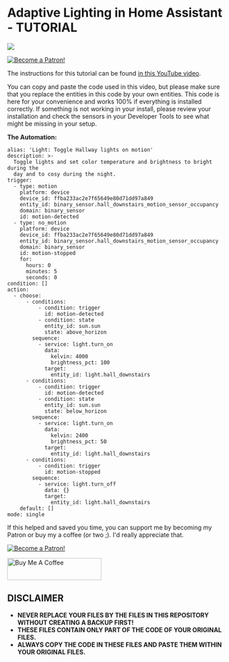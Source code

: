 # Adaptive Lighting in Home Assistant - TUTORIAL

<a href="https://youtu.be/c1cnccmgl3k" target="_blank"><img src="https://github.com/smarthomejunkie/Home-Assistant-Tutorials/blob/master/Adaptive-Lighting-In-Home-Assistant/Adaptive-Lighting-In-Home-Assistant-Tutorial-Thumb.png?raw=true"></a>

<a href="https://www.patreon.com/bePatron?u=50155158" target="_blank"><img src="https://github.com/smarthomejunkie/Home-Assistant-Tutorials/blob/master/become-a-patron.png?raw=true" alt="Become a Patron!"></a>

The instructions for this tutorial can be found [in this YouTube video](https://youtu.be/c1cnccmgl3k).

You can copy and paste the code used in this video, but please make sure that you replace the entities in this code by your own entities.
This code is here for your convenience and works 100% if everything is installed correctly. If something is not working in your install, please review your installation and check the sensors in your Developer Tools to see what might be missing in your setup.

**The Automation:**

```
alias: 'Light: Toggle Hallway lights on motion'
description: >-
  Toggle lights and set color temperature and brightness to bright during the
  day and to cosy during the night.
trigger:
  - type: motion
    platform: device
    device_id: ffba233ac2e7f65649e80d71dd97a849
    entity_id: binary_sensor.hall_downstairs_motion_sensor_occupancy
    domain: binary_sensor
    id: motion-detected
  - type: no_motion
    platform: device
    device_id: ffba233ac2e7f65649e80d71dd97a849
    entity_id: binary_sensor.hall_downstairs_motion_sensor_occupancy
    domain: binary_sensor
    id: motion-stopped
    for:
      hours: 0
      minutes: 5
      seconds: 0
condition: []
action:
  - choose:
      - conditions:
          - condition: trigger
            id: motion-detected
          - condition: state
            entity_id: sun.sun
            state: above_horizon
        sequence:
          - service: light.turn_on
            data:
              kelvin: 4000
              brightness_pct: 100
            target:
              entity_id: light.hall_downstairs
      - conditions:
          - condition: trigger
            id: motion-detected
          - condition: state
            entity_id: sun.sun
            state: below_horizon
        sequence:
          - service: light.turn_on
            data:
              kelvin: 2400
              brightness_pct: 50
            target:
              entity_id: light.hall_downstairs
      - conditions:
          - condition: trigger
            id: motion-stopped
        sequence:
          - service: light.turn_off
            data: {}
            target:
              entity_id: light.hall_downstairs
    default: []
mode: single

```



If this helped and saved you time, you can support me by becoming my Patron or buy my a coffee (or two ;). I'd really appreciate that.

<a href="https://www.patreon.com/bePatron?u=50155158" target="_blank"><img src="https://github.com/smarthomejunkie/Home-Assistant-Tutorials/blob/master/become-a-patron.png?raw=true" alt="Become a Patron!"></a>

<a href="https://www.buymeacoffee.com/smarthomejunkie" target="_blank"><img src="https://cdn.buymeacoffee.com/buttons/default-blue.png" alt="Buy Me A Coffee" height="51" width="217" ></a>

## DISCLAIMER
* **NEVER REPLACE YOUR FILES BY THE FILES IN THIS REPOSITORY WITHOUT CREATING A BACKUP FIRST!**
* **THESE FILES CONTAIN ONLY PART OF THE CODE OF YOUR ORIGINAL FILES.**
* **ALWAYS COPY THE CODE IN THESE FILES AND PASTE THEM WITHIN YOUR ORIGINAL FILES.**

